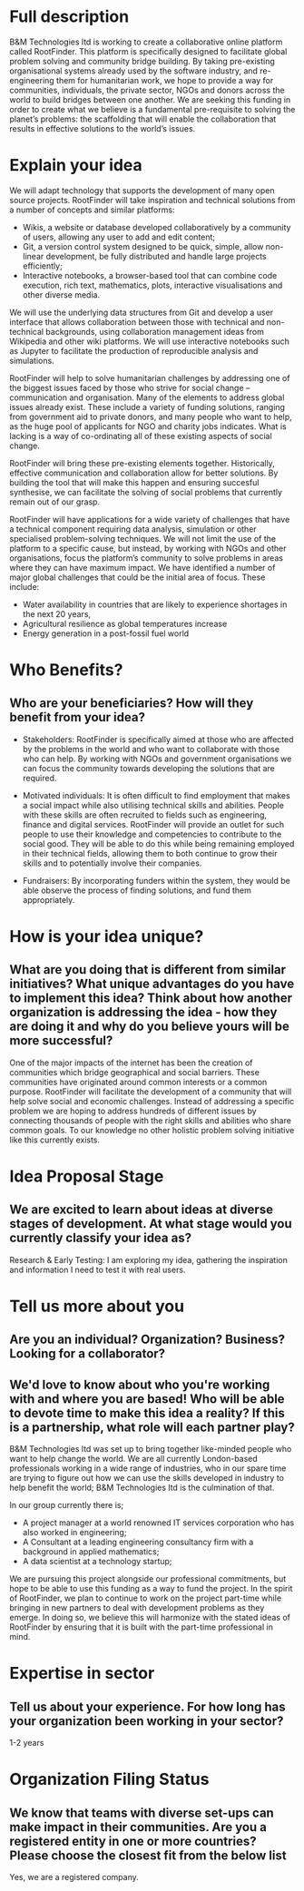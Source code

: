 # Full description

B&M Technologies ltd is working to create a collaborative online platform called RootFinder. This platform is specifically designed to facilitate global problem solving and community bridge building. By taking pre-existing organisational systems already used by the software industry, and re-engineering them for humanitarian work, we hope to provide a way for communities, individuals, the private sector, NGOs and donors across the world to build bridges between one another. We are seeking this funding in order to create what we believe is a fundamental pre-requisite to solving the planet’s problems: the scaffolding that will enable the collaboration that results in effective solutions to the world’s issues.  

# Explain your idea

We will adapt technology that supports the development of many open source projects. RootFinder will take inspiration and technical solutions from a number of concepts and similar platforms:

 - Wikis, a website or database developed collaboratively by a community of users, allowing any user to add and edit content;
 - Git, a version control system designed to be quick, simple, allow non-linear development, be fully distributed and handle large projects efficiently;
 - Interactive notebooks, a browser-based tool that can combine code execution, rich text, mathematics, plots, interactive visualisations and other diverse media.

We will use the underlying data structures from Git and develop a user interface that allows collaboration between those with technical and non-technical backgrounds, using collaboration management ideas from Wikipedia and other wiki platforms. We will use interactive notebooks such as Jupyter to facilitate the production of reproducible analysis and simulations.

RootFinder will help to solve humanitarian challenges by addressing one of the biggest issues  faced by those who strive for social change – communication and organisation. Many of the elements to address global issues already exist.  These include a variety of funding solutions, ranging from government aid to private donors, and many people who want to help, as the huge pool of applicants for NGO and charity jobs indicates. What is lacking is a way of co-ordinating all of these existing aspects of social change.

RootFinder will bring these pre-existing elements together. Historically, effective communication and collaboration allow for better solutions. By building the tool that will make this happen and ensuring succesful synthesise, we can facilitate the solving of social problems that currently remain out of our grasp.

RootFinder will have applications for a wide variety of challenges that have a technical component requiring data analysis, simulation or other specialised problem-solving techniques. We will not limit the use of the platform to a specific cause, but instead, by working with NGOs and other organisations, focus the  platform’s community to solve problems in areas where they can have maximum impact. We have identified a number of major global challenges that could be the initial area of focus. These include:

 - Water availability in countries that are likely to experience shortages in the next 20 years,
 - Agricultural resilience as global temperatures increase
 - Energy generation in a post-fossil fuel world

# Who Benefits?
## Who are your beneficiaries? How will they benefit from your idea?

- Stakeholders: RootFinder is specifically aimed at those who are affected by the problems in the world and who want to collaborate with those who can help. By working with NGOs and government organisations we can focus the community towards developing the solutions that are required.
 
- Motivated individuals: It is often difficult to find employment that makes a social impact while also utilising technical skills and abilities. People with these skills are often recruited to fields such as engineering, finance and digital services. RootFinder will provide an outlet for such people to use their knowledge and competencies to contribute to the social good. They will be able to do this while being remaining employed in their technical fields, allowing them to both continue to grow their skills and to potentially involve their companies.
 
- Fundraisers: By incorporating funders within the system, they would be able observe the process of finding solutions, and fund them appropriately.
 
# How is your idea unique?
## What are you doing that is different from similar initiatives? What unique advantages do you have to implement this idea? Think about how another organization is addressing the idea - how they are doing it and why do you believe yours will be more successful?

One of the major impacts of the internet has been the creation of communities which bridge geographical and social barriers. These communities have originated around common interests or a common purpose. RootFinder will facilitate the development of a community that will help solve social and economic challenges. Instead of addressing a specific problem we are hoping to address hundreds of different issues by connecting thousands of people with the right skills and abilities who share common goals. To our knowledge no other holistic problem solving initiative like this currently exists. 
 
# Idea Proposal Stage
## We are excited to learn about ideas at diverse stages of development. At what stage would you currently classify your idea as?

Research & Early Testing: I am exploring my idea, gathering the inspiration and information I need to test it with real users.

# Tell us more about you
## Are you an individual? Organization? Business? Looking for a collaborator?

## We'd love to know about who you're working with and where you are based! Who will be able to devote time to make this idea a reality? If this is a partnership, what role will each partner play?
 
B&M Technologies ltd  was set up to bring together like-minded people who want to help change the world. We are all currently London-based professionals working in a wide range of industries, who in our spare time are trying to figure out how we can use the skills developed in industry to help benefit the world; B&M Technologies ltd is the culmination of that.

In our group currently there is;

- A project manager at a world renowned IT services corporation who has also worked in engineering;
- A Consultant at a leading engineering consultancy firm with a background in applied mathematics;
- A data scientist at a technology startup;

We are pursuing this project alongside our professional commitments, but hope to be able to use this funding as a way to fund the project. In the spirit of RootFinder, we plan to continue to work on the project part-time while bringing in new partners to deal with development problems as they emerge. In doing so, we believe this will harmonize with the stated ideas of RootFinder by ensuring that it is built with the part-time professional in mind.

# Expertise in sector
## Tell us about your experience. For how long has your organization been working in your sector? 

1-2 years

# Organization Filing Status
## We know that teams with diverse set-ups can make impact in their communities. Are you a registered entity in one or more countries? Please choose the closest fit from the below list

Yes, we are a registered company.
